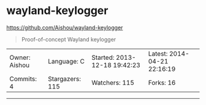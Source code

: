 # wayland-keylogger

https://github.com/Aishou/wayland-keylogger
<blockquote>
Proof-of-concept Wayland keylogger
</blockquote>

<table>
<tr><td>Owner: Aishou</td>
    <td>Language: C</td>
    <td>Started: 2013-12-18 19:42:23</td>
    <td>Latest: 2014-04-21 22:16:19</td></tr>
<tr><td>Commits: 4</td>
    <td>Stargazers: 115</td>
    <td>Watchers: 115</td>
    <td>Forks: 16</td></tr>
</table>

---

